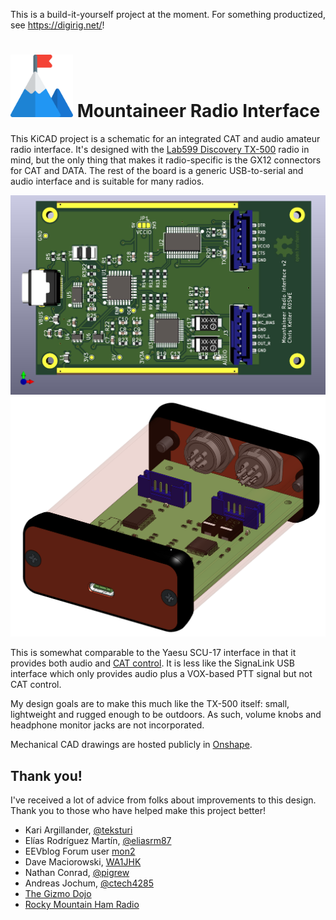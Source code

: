 This is a build-it-yourself project at the moment. For something productized, see https://digirig.net/!

# <img src="https://github.com/k0swe/mountaineer/raw/main/Images/mission_color_flat.svg" width="100px" alt="Mountaineer logo"> Mountaineer Radio Interface

This KiCAD project is a schematic for an integrated CAT and audio amateur radio interface. It's
designed with the [Lab599 Discovery TX-500](https://lab599.com/) radio in mind, but the only thing
that makes it radio-specific is the GX12 connectors for CAT and DATA. The rest of the board is a
generic USB-to-serial and audio interface and is suitable for many radios.

![Render](render.jpg)
![Onshape](onshape.png)

This is somewhat comparable to the Yaesu SCU-17 interface in that it provides both audio
and [CAT control](https://en.wikipedia.org/wiki/Computer_Aided_Transceiver). It is less like the
SignaLink USB interface which only provides audio plus a VOX-based PTT signal but not CAT control.

My design goals are to make this much like the TX-500 itself: small, lightweight and rugged enough
to be outdoors. As such, volume knobs and headphone monitor jacks are not incorporated.

Mechanical CAD drawings are hosted publicly in 
[Onshape](https://cad.onshape.com/documents/40ae2a09f3b2d7950cd3b26d/w/39e0f86d97c1d198a7f9316f/e/2142c3ad4293d2f81a75534e).

## Thank you!

I've received a lot of advice from folks about improvements to this design. Thank you to those who
have helped make this project better!

* Kari Argillander, [@teksturi](https://github.com/teksturi)
* Elías Rodríguez Martín, [@eliasrm87](https://github.com/eliasrm87)
* EEVblog Forum user [mon2](https://www.eevblog.com/forum/profile/?u=690092)
* Dave Maciorowski, [WA1JHK](https://www.qrz.com/db/WA1JHK)
* Nathan Conrad, [@pigrew](https://github.com/pigrew)
* Andreas Jochum, [@ctech4285](https://github.com/ctech4285)
* [The Gizmo Dojo](http://thegizmodojo.com/)
* [Rocky Mountain Ham Radio](https://www.rmham.org/)
